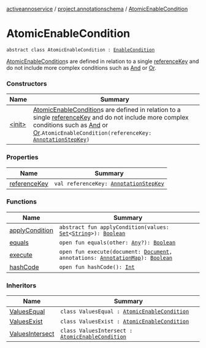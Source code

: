 [activeannoservice](../../index.md) / [project.annotationschema](../index.md) / [AtomicEnableCondition](./index.md)

# AtomicEnableCondition

`abstract class AtomicEnableCondition : `[`EnableCondition`](../-enable-condition/index.md)

[AtomicEnableCondition](./index.md)s are defined in relation to a single [referenceKey](reference-key.md) and do not include more complex conditions
such as [And](../-and/index.md) or [Or](../-or/index.md).

### Constructors

| Name | Summary |
|---|---|
| [&lt;init&gt;](-init-.md) | [AtomicEnableCondition](./index.md)s are defined in relation to a single [referenceKey](reference-key.md) and do not include more complex conditions such as [And](../-and/index.md) or [Or](../-or/index.md).`AtomicEnableCondition(referenceKey: `[`AnnotationStepKey`](../-annotation-step-key/index.md)`)` |

### Properties

| Name | Summary |
|---|---|
| [referenceKey](reference-key.md) | `val referenceKey: `[`AnnotationStepKey`](../-annotation-step-key/index.md) |

### Functions

| Name | Summary |
|---|---|
| [applyCondition](apply-condition.md) | `abstract fun applyCondition(values: `[`Set`](https://kotlinlang.org/api/latest/jvm/stdlib/kotlin.collections/-set/index.html)`<`[`String`](https://kotlinlang.org/api/latest/jvm/stdlib/kotlin/-string/index.html)`>): `[`Boolean`](https://kotlinlang.org/api/latest/jvm/stdlib/kotlin/-boolean/index.html) |
| [equals](equals.md) | `open fun equals(other: `[`Any`](https://kotlinlang.org/api/latest/jvm/stdlib/kotlin/-any/index.html)`?): `[`Boolean`](https://kotlinlang.org/api/latest/jvm/stdlib/kotlin/-boolean/index.html) |
| [execute](execute.md) | `open fun execute(document: `[`Document`](../../document/-document/index.md)`, annotations: `[`AnnotationMap`](../../document.annotation/-annotation-map.md)`): `[`Boolean`](https://kotlinlang.org/api/latest/jvm/stdlib/kotlin/-boolean/index.html) |
| [hashCode](hash-code.md) | `open fun hashCode(): `[`Int`](https://kotlinlang.org/api/latest/jvm/stdlib/kotlin/-int/index.html) |

### Inheritors

| Name | Summary |
|---|---|
| [ValuesEqual](../-values-equal/index.md) | `class ValuesEqual : `[`AtomicEnableCondition`](./index.md) |
| [ValuesExist](../-values-exist/index.md) | `class ValuesExist : `[`AtomicEnableCondition`](./index.md) |
| [ValuesIntersect](../-values-intersect/index.md) | `class ValuesIntersect : `[`AtomicEnableCondition`](./index.md) |
